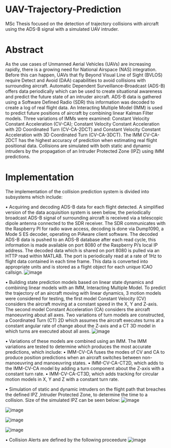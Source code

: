# UAV-Trajectory-Prediction
MSc Thesis focused on the detection of trajectory collisions with aircraft using the ADS-B signal with a simulated UAV intruder.

# Abstract

As the use cases of Unmanned Aerial Vehicles (UAVs) are increasing rapidly, there is a
growing need for National Airspace (NAS) integration. Before this can happen, UAVs that fly
Beyond Visual Line of Sight (BVLOS) require Detect and Avoid (DAA) capabilities to avoid
collisions with surrounding aircraft. Automatic Dependent Surveillance-Broadcast (ADS-B)
offers data periodically which can be used to create situational awareness and predict the future
state of an intruder aircraft. ADS-B data is gathered using a Software Defined Radio (SDR)
this information was decoded to create a log of real flight data.
An Interacting Multiple Model (IMM) is used to predict future positions of aircraft by
combining linear Kalman Filter models. Three variations of IMMs were examined: Constant
Velocity Constant Acceleration (CV-CA); Constant Velocity Constant Acceleration with 2D
Coordinated Turn (CV-CA-2DCT) and Constant Velocity Constant Acceleration with 3D
Coordinated Turn (CV-CA-3DCT). The IMM CV-CA-2DCT has the highest accuracy of
prediction when estimating real flight positional data.
Collisions are simulated with both static and dynamic intruders by the propagation of an
Intruder Protected Zone (IPZ) using IMM predictions.

# Implementation 

The implementation of the collision prediction system is divided into subsystems which
include:

• Acquiring and decoding ADS-B data for each flight detected.
  A simplified version of the data acquisition system is seen below, the periodically
  broadcast ADS-B signal of surrounding aircraft is received via a telescopic dipole antenna
  connected to the SDR receiver. The SDR communicates with the Raspberry PI for radio wave
  access, decoding is done via Dump1090, a Mode S ES decoder, operating on PiAware client
  software. The decoded ADS-B data is pushed to an ADS-B database after each read cycle, this
  information is made available on port 8080 of the Raspberry Pi’s local IP address. The decoded
  data which is shared on port 8080 is pulled via an HTTP read within MATLAB. The port is
  periodically read at a rate of 1Hz to flight data contained in each time frame. This data is
  converted into appropriate units and is stored as a flight object for each unique ICAO callsign. 
  ![image](https://github.com/user-attachments/assets/cfd12ac7-945d-4a09-90df-f4f58889135d)
  
• Building state prediction models based on linear state dynamics and combining linear
  models with an IMM, Interacting Multiple Model.
  To predict the trajectory of an aircraft moving with linear dynamics, 3 motion models were
  considered for testing, the first model Constant Velocity (CV) considers the aircraft moving at
  a constant speed in the X, Y and Z-axis. The second model Constant Acceleration (CA)
  considers the aircraft manoeuvring about all axes. Two variations of turn models are
  constructed, a Coordinated Turn (CT) 2D which assumes the aircraft executes turns at a
  constant angular rate of change about the Z-axis and a CT 3D model in which turns are executed
  about all axes.
  ![image](https://github.com/user-attachments/assets/f7b19a92-4932-466f-875c-b6b28a75700d)
  
 • Variations of these models are combined using an IMM. The IMM variations are tested to
  determine which produces the most accurate predictions, which include:
  • IMM-CV-CA fuses the modes of CV and CA to produce position predictions when an
    aircraft switches between non-manoeuvring and manoeuvring states.
  • IMM-CV-CA-CT2D, which adds to the IMM-CV-CA model by adding a turn
    component about the Z-axis with a constant turn rate.
  • IMM-CV-CA-CT3D, which adds tracking for circular motion models in X, Y and Z
    with a constant turn rate. 

• Simulation of static and dynamic intruders on the flight path that breaches the defined
  IPZ ,Intruder Protected Zone, to determine the time to a collision.
  Size of the simulated IPZ can be seen below:
  ![image](https://github.com/user-attachments/assets/711cab9a-0654-4a85-b4f0-9762fd33c7e0)

  ![image](https://github.com/user-attachments/assets/d2a4c109-ba2f-426d-9081-e6ca9ec85f9f)

  ![image](https://github.com/user-attachments/assets/1a749a61-1510-4de9-bb38-ecc4e179d30c)

  ![image](https://github.com/user-attachments/assets/f525e672-e568-48b2-ac24-6f0ef7b12cea)


• Collision Alerts are defined by the following proceedure 
  ![image](https://github.com/user-attachments/assets/af0417f5-9c1b-4a92-813c-4fd860a0dde9)



